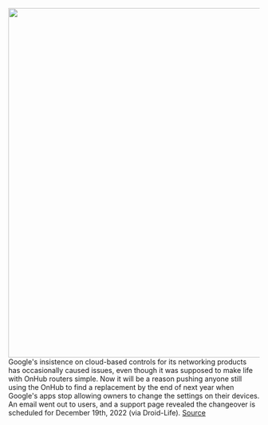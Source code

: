 <img src='https://cdn.vox-cdn.com/thumbor/weEkzrH2V8wVOmg6tq2RKUU6fYM=/0x0:2040x1360/1200x800/filters:focal(1228x422:1554x748)/cdn.vox-cdn.com/uploads/chorus_image/image/70299717/onhub-2.0.0.1440961465.0.jpg' width='700px' /><br/>
Google's insistence on cloud-based controls for its networking products has occasionally caused issues, even though it was supposed to make life with OnHub routers simple. Now it will be a reason pushing anyone still using the OnHub to find a replacement by the end of next year when Google's apps stop allowing owners to change the settings on their devices. An email went out to users, and a support page revealed the changeover is scheduled for December 19th, 2022 (via Droid-Life).
<a href='https://www.theverge.com/2021/12/20/22847277/google-onhub-router-shutdown-2022-nest-wifi-replacement'> Source <a/>